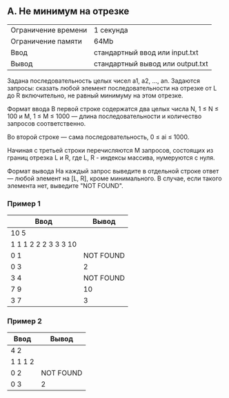 ## A. Не минимум на отрезке

| | |
|------------|------------|
| Ограничение времени	| 1 секунда |
| Ограничение памяти	| 64Mb |
| Ввод | стандартный ввод или input.txt |
| Вывод |	стандартный вывод или output.txt |

Задана последовательность целых чисел a1, a2, …, an. Задаются запросы: сказать любой элемент последовательности на отрезке от L до R включительно, не равный минимуму на этом отрезке.

Формат ввода
В первой строке содержатся два целых числа N, 1 ≤ N ≤ 100 и M, 1 ≤ M ≤ 1000 — длина последовательности и количество запросов соответственно.

Во второй строке — сама последовательность, 0 ≤ ai ≤ 1000.

Начиная с третьей строки перечисляются M запросов, состоящих из границ отрезка L и R, где L, R - индексы массива, нумеруются с нуля.

Формат вывода
На каждый запрос выведите в отдельной строке ответ — любой элемент на [L, R], кроме минимального. В случае, если такого элемента нет, выведите "NOT FOUND".

### Пример 1
| Ввод	| Вывод |
|-------|-------|
| 10 5 |  |
| 1 1 1 2 2 2 3 3 3 10 | |
| 0 1 | NOT FOUND |
| 0 3 | 2 |
| 3 4 | NOT FOUND |
| 7 9 | 10 |
| 3 7 | 3 |

### Пример 2
| Ввод	| Вывод |
|-------|-------|
| 4 2 | |
| 1 1 1 2 | |
| 0 2 | NOT FOUND |
| 0 3 | 2 |
